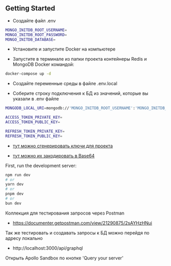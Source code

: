 ## Getting Started

- Создайте файл .env 
```bash
MONGO_INITDB_ROOT_USERNAME=
MONGO_INITDB_ROOT_PASSWORD=
MONGO_INITDB_DATABASE=
```
- Установите и запустите Docker на компьютере

- Запустите в терминале из папки проекта контейнеры Redis и MongoDB Docker командой:
```bash
docker-compose up -d
```
- Создайте переменные среды в файле .env.local

- Соберите строку подключения к БД из значений, которые вы указали в .env файле
```bash
MONGODB_LOCAL_URI=mongodb://'MONGO_INITDB_ROOT_USERNAME':'MONGO_INITDB_ROOT_PASSWORD'@localhost:6000/'MONGO_INITDB_DATABASE'?authSource=admin

ACCESS_TOKEN_PRIVATE_KEY=
ACCESS_TOKEN_PUBLIC_KEY=

REFRESH_TOKEN_PRIVATE_KEY=
REFRESH_TOKEN_PUBLIC_KEY=
```
* [тут можно сгенерировать ключи для проекта](http://travistidwell.com/jsencrypt/demo/) 

* [тут можно их закодировать в Base64](https://www.base64encode.org/) 

First, run the development server:

```bash
npm run dev
# or
yarn dev
# or
pnpm dev
# or
bun dev
```

Коллекция для тестирования запросов через Postman 

* https://documenter.getpostman.com/view/21290875/2sAYHzHNui

Так же тестировать и создавать запросы к БД можно перейдя по адресу локально 

* http://localhost:3000/api/graphql

Открыть Apollo Sandbox по кнопке 'Query your server'

